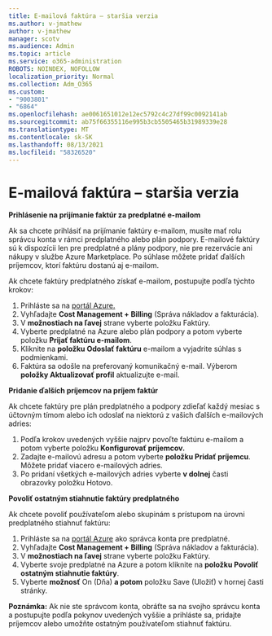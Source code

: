 ```yaml
---
title: E-mailová faktúra – staršia verzia
ms.author: v-jmathew
author: v-jmathew
manager: scotv
ms.audience: Admin
ms.topic: article
ms.service: o365-administration
ROBOTS: NOINDEX, NOFOLLOW
localization_priority: Normal
ms.collection: Adm_O365
ms.custom:
- "9003801"
- "6864"
ms.openlocfilehash: ae0061651012e12ec5792c4c27df99c0092141ab
ms.sourcegitcommit: ab75f66355116e995b3cb5505465b31989339e28
ms.translationtype: MT
ms.contentlocale: sk-SK
ms.lasthandoff: 08/13/2021
ms.locfileid: "58326520"
---
```

# <a name="e-mail-invoice---legacy"></a>E-mailová faktúra – staršia verzia

**Prihlásenie na prijímanie faktúr za predplatné e-mailom**

Ak sa chcete prihlásiť na prijímanie faktúry e-mailom, musíte mať rolu správcu konta v rámci predplatného alebo plán podpory. E-mailové faktúry sú k dispozícii len pre predplatné a plány podpory, nie pre rezervácie ani nákupy v službe Azure Marketplace. Po súhlase môžete pridať ďalších príjemcov, ktorí faktúru dostanú aj e-mailom.

Ak chcete faktúry predplatného získať e-mailom, postupujte podľa týchto krokov:

1. Prihláste sa na [portál Azure.](https://portal.azure.com/)
2. Vyhľadajte **Cost Management + Billing** (Správa nákladov a fakturácia).
3. V **možnostiach na ľavej** strane vyberte položku Faktúry.
4. Vyberte predplatné na Azure alebo plán podpory a potom vyberte položku **Prijať faktúru e-mailom**.
5. Kliknite na **položku Odoslať faktúru** e-mailom a vyjadrite súhlas s podmienkami.
6. Faktúra sa odošle na preferovaný komunikačný e-mail. Výberom **položky Aktualizovať profil** aktualizujte e-mail.

**Pridanie ďalších príjemcov na príjem faktúr**

Ak chcete faktúry pre plán predplatného a podpory zdieľať každý mesiac s účtovným tímom alebo ich odoslať na niektorú z vašich ďalších e-mailových adries:

1. Podľa krokov uvedených vyššie najprv povoľte faktúru e-mailom a potom vyberte položku **Konfigurovať príjemcov.**
2. Zadajte e-mailovú adresu a potom vyberte **položku Pridať príjemcu**. Môžete pridať viacero e-mailových adries.
3. Po pridaní všetkých e-mailových adries vyberte **v dolnej** časti obrazovky položku Hotovo.

**Povoliť ostatným stiahnutie faktúry predplatného**

Ak chcete povoliť používateľom alebo skupinám s prístupom na úrovni predplatného stiahnuť faktúru:

1. Prihláste sa na [portál Azure](https://portal.azure.com/) ako správca konta pre predplatné.
2. Vyhľadajte **Cost Management + Billing** (Správa nákladov a fakturácia).
3. V **možnostiach na ľavej** strane vyberte položku Faktúry.
4. Vyberte svoje predplatné na Azure a potom kliknite na **položku Povoliť ostatným stiahnutie faktúry**.
5. Vyberte **možnosť** On (Dňa) **a potom** položku Save (Uložiť) v hornej časti stránky.

**Poznámka:** Ak nie ste správcom konta, obráťte sa na svojho správcu konta a postupujte podľa pokynov uvedených vyššie a prihláste sa, pridajte príjemcov alebo umožňte ostatným používateľom stiahnuť faktúru.
